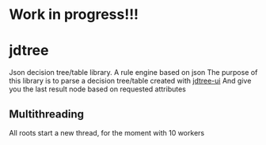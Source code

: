 # Work in progress!!!
# jdtree
Json decision tree/table library.
A rule engine based on json 
The purpose of this library is to parse a decision tree/table 
created with [jdtree-ui](https://github.com/mattskinosix/jdtree-ui)
And give you the last result node based on requested attributes 


## Multithreading 

All roots start a new thread, for the moment with 10 workers


 
